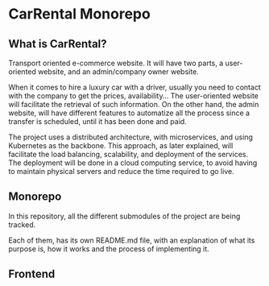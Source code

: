 # CarRental Monorepo

## What is CarRental?

Transport oriented e-commerce website. It will have two parts, a user-oriented website, and an admin/company
owner website.

When it comes to hire a luxury car with a driver, usually you need to contact with the company to get the prices,
availability… The user-oriented website will facilitate the retrieval of such information. On the other hand, the admin
website, will have different features to automatize all the process since a transfer is scheduled, until it has been
done and paid. 

The project uses a distributed architecture, with microservices, and using Kubernetes as the backbone.
This approach, as later explained, will facilitate the load balancing, scalability, and deployment of the services. The
deployment will be done in a cloud computing service, to avoid having to maintain physical servers and reduce the time
required to go live.

## Monorepo

In this repository, all the different submodules of the project are being tracked.

Each of them, has its own README.md file, with an explanation of what its purpose is, how it works and the process of
implementing it.

## Frontend

